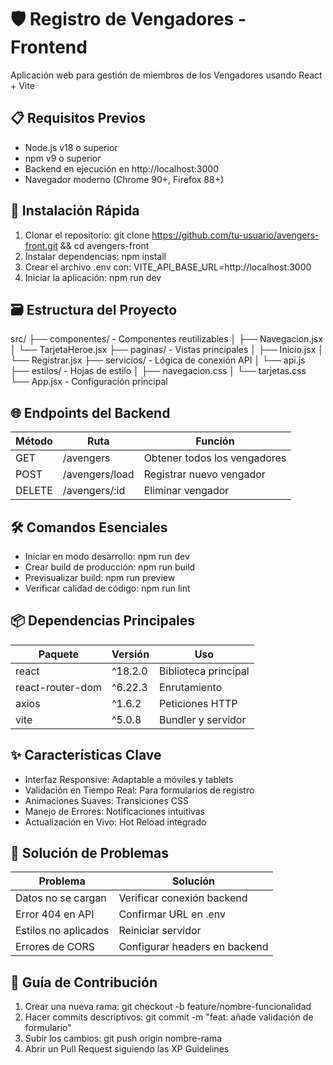# 🛡️ Registro de Vengadores - Frontend

Aplicación web para gestión de miembros de los Vengadores usando React + Vite

## 📋 Requisitos Previos
- Node.js v18 o superior
- npm v9 o superior
- Backend en ejecución en http://localhost:3000
- Navegador moderno (Chrome 90+, Firefox 88+)

## 🚀 Instalación Rápida
1. Clonar el repositorio: git clone https://github.com/tu-usuario/avengers-front.git && cd avengers-front
2. Instalar dependencias: npm install
3. Crear el archivo .env con: VITE_API_BASE_URL=http://localhost:3000
4. Iniciar la aplicación: npm run dev

## 🗃️ Estructura del Proyecto
src/
├── componentes/      - Componentes reutilizables
│   ├── Navegacion.jsx
│   └── TarjetaHeroe.jsx
├── paginas/          - Vistas principales
│   ├── Inicio.jsx
│   └── Registrar.jsx
├── servicios/        - Lógica de conexión API
│   └── api.js
├── estilos/          - Hojas de estilo
│   ├── navegacion.css
│   └── tarjetas.css
└── App.jsx           - Configuración principal

## 🌐 Endpoints del Backend
Método | Ruta | Función
-------|------|--------
GET    | /avengers        | Obtener todos los vengadores
POST   | /avengers/load   | Registrar nuevo vengador
DELETE | /avengers/:id    | Eliminar vengador

## 🛠️ Comandos Esenciales
- Iniciar en modo desarrollo: npm run dev
- Crear build de producción: npm run build
- Previsualizar build: npm run preview
- Verificar calidad de código: npm run lint

## 📦 Dependencias Principales
Paquete           | Versión   | Uso
------------------|-----------|------------------------
react             | ^18.2.0   | Biblioteca principal
react-router-dom  | ^6.22.3   | Enrutamiento
axios             | ^1.6.2    | Peticiones HTTP
vite              | ^5.0.8    | Bundler y servidor

## ✨ Características Clave
- Interfaz Responsive: Adaptable a móviles y tablets
- Validación en Tiempo Real: Para formularios de registro
- Animaciones Suaves: Transiciones CSS
- Manejo de Errores: Notificaciones intuitivas
- Actualización en Vivo: Hot Reload integrado

## 🚨 Solución de Problemas
Problema                   | Solución
---------------------------|----------------------------------
Datos no se cargan         | Verificar conexión backend
Error 404 en API           | Confirmar URL en .env
Estilos no aplicados       | Reiniciar servidor
Errores de CORS            | Configurar headers en backend

## 🤝 Guía de Contribución
1. Crear una nueva rama: git checkout -b feature/nombre-funcionalidad
2. Hacer commits descriptivos: git commit -m "feat: añade validación de formulario"
3. Subir los cambios: git push origin nombre-rama
4. Abrir un Pull Request siguiendo las XP Guidelines

